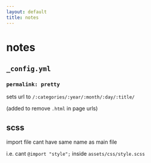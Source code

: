 ```yaml
---
layout: default
title: notes
---
```

# notes

## `_config.yml`

### `permalink: pretty`

sets url to `/:categories/:year/:month/:day/:title/`

(added to remove `.html` in page urls)

## scss

import file cant have same name as main file

i.e. cant `@import "style";` inside `assets/css/style.scss`
